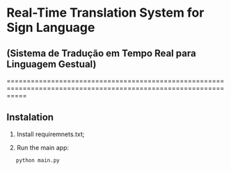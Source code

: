 # Real-Time Translation System for Sign Language

## (Sistema de Tradução em Tempo Real para Linguagem Gestual)

=================================================================================================================

## Instalation

1. Install requiremnets.txt;

2. Run the main app:

```
   python main.py
```

